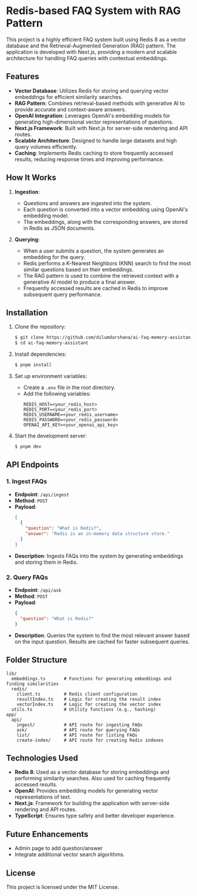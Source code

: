# Redis-based FAQ System with RAG Pattern

This project is a highly efficient FAQ system built using Redis 8 as a vector database and the Retrieval-Augmented Generation (RAG) pattern. The application is developed with Next.js, providing a modern and scalable architecture for handling FAQ queries with contextual embeddings.

## Features

- **Vector Database**: Utilizes Redis for storing and querying vector embeddings for efficient similarity searches.
- **RAG Pattern**: Combines retrieval-based methods with generative AI to provide accurate and context-aware answers.
- **OpenAI Integration**: Leverages OpenAI's embedding models for generating high-dimensional vector representations of questions.
- **Next.js Framework**: Built with Next.js for server-side rendering and API routes.
- **Scalable Architecture**: Designed to handle large datasets and high query volumes efficiently.
- **Caching**: Implements Redis caching to store frequently accessed results, reducing response times and improving performance.

## How It Works

1. **Ingestion**:
   - Questions and answers are ingested into the system.
   - Each question is converted into a vector embedding using OpenAI's embedding model.
   - The embeddings, along with the corresponding answers, are stored in Redis as JSON documents.

2. **Querying**:
   - When a user submits a question, the system generates an embedding for the query.
   - Redis performs a K-Nearest Neighbors (KNN) search to find the most similar questions based on their embeddings.
   - The RAG pattern is used to combine the retrieved context with a generative AI model to produce a final answer.
   - Frequently accessed results are cached in Redis to improve subsequent query performance.

## Installation

1. Clone the repository:
   ```bash
   $ git clone https://github.com/dilumdarshana/ai-faq-memory-assistant.git
   $ cd ai-faq-memory-assistant
   ```

2. Install dependencies:
   ```bash
   $ pnpm install
   ```

3. Set up environment variables:
   - Create a `.env` file in the root directory.
   - Add the following variables:
     ```env
     REDIS_HOST=<your_redis_host>
     REDIS_PORT=<your_redis_port>
     REDIS_USERNAME=<your_redis_username>
     REDIS_PASSWORD=<your_redis_password>
     OPENAI_API_KEY=<your_openai_api_key>
     ```

4. Start the development server:
   ```bash
   $ pnpm dev
   ```

## API Endpoints

### 1. **Ingest FAQs**
   - **Endpoint**: `/api/ingest`
   - **Method**: `POST`
   - **Payload**:
     ```json
     [
       {
         "question": "What is Redis?",
         "answer": "Redis is an in-memory data structure store."
       }
     ]
     ```
   - **Description**: Ingests FAQs into the system by generating embeddings and storing them in Redis.

### 2. **Query FAQs**
   - **Endpoint**: `/api/ask`
   - **Method**: `POST`
   - **Payload**:
     ```json
     {
       "question": "What is Redis?"
     }
     ```
   - **Description**: Queries the system to find the most relevant answer based on the input question. Results are cached for faster subsequent queries.

## Folder Structure

```
lib/
  embeddings.ts       # Functions for generating embeddings and finding similarities
  redis/
    client.ts         # Redis client configuration
    resultIndex.ts    # Logic for creating the result index
    vectorIndex.ts    # Logic for creating the vector index
  utils.ts            # Utility functions (e.g., hashing)
app/
  api/
    ingest/           # API route for ingesting FAQs
    ask/              # API route for querying FAQs
    list/             # API route for listing FAQs
    create-index/     # API route for creating Redis indexes
```

## Technologies Used

- **Redis 8**: Used as a vector database for storing embeddings and performing similarity searches. Also used for caching frequently accessed results.
- **OpenAI**: Provides embedding models for generating vector representations of text.
- **Next.js**: Framework for building the application with server-side rendering and API routes.
- **TypeScript**: Ensures type safety and better developer experience.

## Future Enhancements

- Admin page to add question/answer
- Integrate additional vector search algorithms.

## License

This project is licensed under the MIT License.
